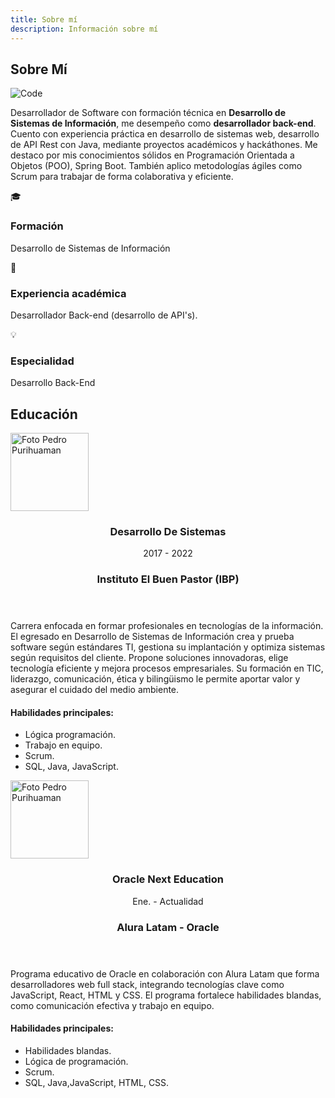 ```yaml
---
title: Sobre mí
description: Información sobre mí
---
```


<section class="container summary">

<div class="summary-biography">

## Sobre Mí

![Code](/assets/images/webp/banner.webp)

Desarrollador de Software con formación técnica en **Desarrollo de Sistemas de Información**, me
desempeño como **desarrollador back-end**.  
Cuento con experiencia práctica en desarrollo de sistemas web, desarrollo de API Rest con Java,
mediante proyectos académicos y hackáthones. Me destaco por mis conocimientos sólidos en
Programación Orientada a Objetos (POO), Spring Boot. También aplico metodologías ágiles como Scrum
para trabajar de forma colaborativa y eficiente.

</div>

<section class="summary-info">
<article class="summary-card">
<div class="summary-header">
<div class="summary-icon">🎓</div>

### Formación

</div>

Desarrollo de Sistemas de Información

</article>

<article class="summary-card">
<div class="summary-header">
<div class="summary-icon">💼</div>

### Experiencia académica

</div>

Desarrollador Back-end (desarrollo de API's).

</article>

<article class="summary-card">
<div class="summary-header">
<div class="summary-icon">💡</div>

### Especialidad

</div>

Desarrollo Back-End

</article>
</section>
</section>

<section class="container education">

## Educación

<article class="education-card">
<picture class="education-card-picture">
	<source srcset="/assets/images/webp/logo_ibp.webp" type="image/webp" class="image" />
	<img
		class="education-card-image"
		alt="Foto Pedro Purihuaman"
		src="/assets/images/webp/logo_ibp.webp"
		width="125"
		height="125"
		decoding="async"
		loading="lazy"
	/>
</picture>

<div>
<header class="education-card-header">
<div class="">
<h3 class="education-card-title">Desarrollo De Sistemas</h3>
<p class="education-card-date">2017 - 2022</p>
</div>

<h3 class="education-card-subtitle">Instituto El Buen Pastor (IBP)</h3>
</header>

<p class="education-card-description">Carrera enfocada en formar profesionales en tecnologías de la información. El egresado en Desarrollo de Sistemas de Información crea y prueba software según estándares TI, gestiona su implantación y optimiza sistemas según requisitos del cliente. Propone soluciones innovadoras, elige tecnología eficiente y mejora procesos empresariales. Su formación en TIC, liderazgo, comunicación, ética y bilingüismo le permite aportar valor y asegurar el cuidado del medio ambiente.</p>

<footer class="education-card-footer">
<h4 class="education-card-text">Habilidades principales:</h4>

- Lógica programación.
- Trabajo en equipo.
- Scrum.
- SQL, Java, JavaScript.

</footer>
</div>
</article>

<article class="education-card">
<picture class="education-card-picture">
	<source srcset="/assets/images/webp/oracle.webp" type="image/webp" class="image" />
	<img
		class="education-card-image"
		alt="Foto Pedro Purihuaman"
		src="/assets/images/webp/oracle.webp"
		width="125"
		height="125"
		decoding="async"
		loading="lazy"
	/>
</picture>

<div>
<header class="education-card-header">
<div class="">
<h3 class="education-card-title">Oracle Next Education</h3>
<p class="education-card-date">Ene. - Actualidad</p>
</div>

<h3 class="education-card-subtitle">Alura Latam - Oracle</h3>
</header>

<p class="education-card-description">Programa educativo de Oracle en colaboración con Alura Latam que forma desarrolladores web full stack, integrando tecnologías clave como JavaScript, React, HTML y CSS. El programa fortalece habilidades blandas, como comunicación efectiva y trabajo en equipo.</p>

<footer class="education-card-footer">
<h4 class="education-card-text">Habilidades principales:</h4>

- Habilidades blandas.
- Lógica de programación.
- Scrum.
- SQL, Java,JavaScript, HTML, CSS.

</footer>
</div>
</article>

</section>
